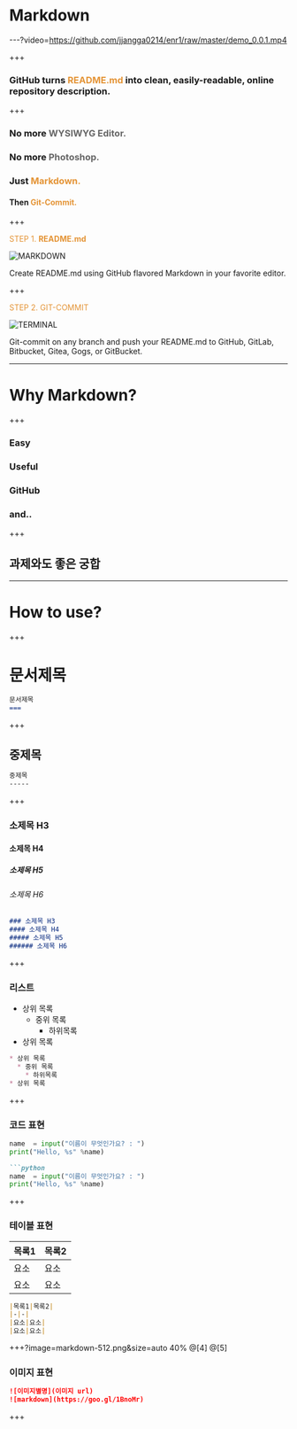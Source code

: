 
# Markdown

---?video=https://github.com/jjangga0214/enr1/raw/master/demo_0.0.1.mp4

+++

### GitHub turns <span style="color: #e49436; text-transform: none">README.md</span> into clean, easily-readable, online repository description.

+++

### No more <span style="color: #666666">WYSIWYG Editor.</span>
### <span class="fragment">No more <span style="color: #666666">Photoshop.</span> </span>
### <span class="fragment">Just <span style="color: #e49436">Markdown.</span> </span>
#### <span class="fragment"> Then <span style="color: #e49436">Git-Commit.</span> </span>

+++

<span style="color: #e49436">STEP 1. **README.md** </span>

![MARKDOWN](https://d1z75bzl1vljy2.cloudfront.net/hello-world/markdown.png)

<span class="fragment">Create README.md using GitHub flavored Markdown in your favorite editor.</span>

+++

<span style="color: #e49436">STEP 2. GIT-COMMIT</span>

![TERMINAL](https://d1z75bzl1vljy2.cloudfront.net/hello-world/terminal.png)

<span class="fragment">Git-commit on any branch and push your README.md to GitHub, GitLab, Bitbucket, Gitea, Gogs, or GitBucket.</span>

---

# Why Markdown?

+++

### Easy
### <span class="fragment">Useful</span>
### <span class="fragment">GitHub</span>
### <span class="fragment">and.. </span>

+++

## 과제와도 좋은 궁합

---

# How to use?

+++

문서제목
===

```markdown
문서제목
===
```

+++

중제목
-----

```markdown
중제목
-----
```

+++
### 소제목 H3
#### 소제목 H4
##### 소제목 H5
###### 소제목 H6

```markdown
### 소제목 H3
#### 소제목 H4
##### 소제목 H5
###### 소제목 H6
```

+++
### 리스트
* 상위 목록
  * 중위 목록
    * 하위목록
* 상위 목록

```markdown
* 상위 목록
  * 중위 목록
    * 하위목록
* 상위 목록
```

+++
### 코드 표현
```python
name  = input("이름이 무엇인가요? : ")
print("Hello, %s" %name)
```

```markdown
```python
name  = input("이름이 무엇인가요? : ")
print("Hello, %s" %name)

```

+++
### 테이블 표현
|목록1|목록2|
|-|-|
|요소|요소|
|요소|요소|


```markdown
|목록1|목록2|
|-|-|
|요소|요소|
|요소|요소|

```

+++?image=markdown-512.png&size=auto 40%
@[4]
@[5]
### 이미지 표현

```markdown
![이미지별명](이미지 url)
![markdown](https://goo.gl/1BnoMr)
```

+++
